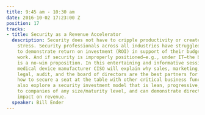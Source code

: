 ```yaml
---
title: 9:45 am - 10:30 am
date: 2016-10-02 17:23:00 Z
position: 17
tracks:
- title: Security as a Revenue Accelerator
  description: Security does not have to cripple productivity or create financial
    stress. Security professionals across all industries have struggled for years
    to demonstrate return on investment (ROI) in support of their budgets. It doesn’t
    work. And if security is improperly positioned—e.g., under IT—the budgeting struggle
    is a no-win proposition. In this entertaining and informative session, a former
    medical device manufacturer CISO will explain why sales, marketing, customer service,
    legal, audit, and the board of directors are the best partners for security and
    how to secure a seat at the table with other critical business functions. We will
    also explore a security investment model that is lean, progressive, adaptable
    to companies of any size/maturity level, and can demonstrate direct, positive
    impact on revenue.
  speaker: Bill Ender
---
```


